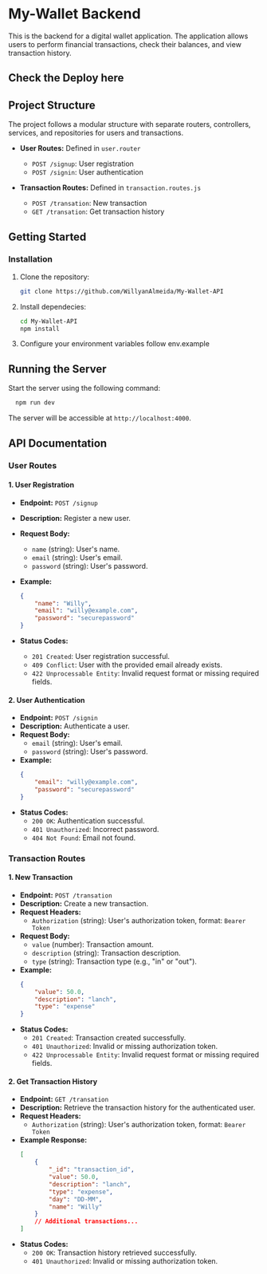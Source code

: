# My-Wallet Backend 

This is the backend for a digital wallet application. The application allows users to perform financial transactions, check their balances, and view transaction history.

## Check the Deploy here

[]()

## Project Structure

The project follows a modular structure with separate routers, controllers, services, and repositories for users and transactions.

-   **User Routes:** Defined in `user.router`

    -   `POST /signup`: User registration
    -   `POST /signin`: User authentication

-   **Transaction Routes:** Defined in `transaction.routes.js`
    -   `POST /transation`: New transaction
    -   `GET /transation`: Get transaction history

## Getting Started


### Installation

1. Clone the repository:

    ```bash
    git clone https://github.com/WillyanAlmeida/My-Wallet-API

    ```

2. Install dependecies:

    ```bash
    cd My-Wallet-API
    npm install

    ```

3. Configure your environment variables follow env.example

   
  

## Running the Server

Start the server using the following command:

  ```bash
    npm run dev
  ```

The server will be accessible at `http://localhost:4000`.

## API Documentation

### User Routes

#### 1. User Registration

-   **Endpoint:** `POST /signup`
-   **Description:** Register a new user.
-   **Request Body:**
    -   `name` (string): User's name.
    -   `email` (string): User's email.
    -   `password` (string): User's password.
-   **Example:**

    ```json
    {
    	"name": "Willy",
    	"email": "willy@example.com",
    	"password": "securepassword"
    }
    ```

-   **Status Codes:**
    -   `201 Created`: User registration successful.
    -   `409 Conflict`: User with the provided email already exists.
    -   `422 Unprocessable Entity`: Invalid request format or missing required fields.

#### 2. User Authentication

-   **Endpoint:** `POST /signin`
-   **Description:** Authenticate a user.
-   **Request Body:**
    -   `email` (string): User's email.
    -   `password` (string): User's password.
-   **Example:**
    ```json
    {
    	"email": "willy@example.com",
    	"password": "securepassword"
    }
    ```
-   **Status Codes:**
    -   `200 OK`: Authentication successful.
    -   `401 Unauthorized`: Incorrect password.
    -   `404 Not Found`: Email not found.

### Transaction Routes

#### 1. New Transaction

-   **Endpoint:** `POST /transation`
-   **Description:** Create a new transaction.
-   **Request Headers:**
    -   `Authorization` (string): User's authorization token, format: `Bearer Token`
-   **Request Body:**
    -   `value` (number): Transaction amount.
    -   `description` (string): Transaction description.
    -   `type` (string): Transaction type (e.g., "in" or "out").
-   **Example:**
    ```json
    {
    	"value": 50.0,
    	"description": "lanch",
    	"type": "expense"
    }
    ```
-   **Status Codes:**
    -   `201 Created`: Transaction created successfully.
    -   `401 Unauthorized`: Invalid or missing authorization token.
    -   `422 Unprocessable Entity`: Invalid request format or missing required fields.

#### 2. Get Transaction History

-   **Endpoint:** `GET /transation`
-   **Description:** Retrieve the transaction history for the authenticated user.
-   **Request Headers:**
    -   `Authorization` (string): User's authorization token, format: `Bearer Token`
-   **Example Response:**
    ```json
    [
    	{
    		"_id": "transaction_id",
    		"value": 50.0,
    		"description": "lanch",
    		"type": "expense",
    		"day": "DD-MM",
    		"name": "Willy"
    	}
    	// Additional transactions...
    ]
    ```
-   **Status Codes:**
    -   `200 OK`: Transaction history retrieved successfully.
    -   `401 Unauthorized`: Invalid or missing authorization token.